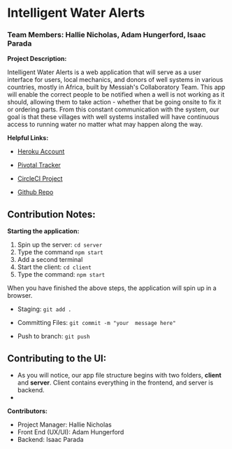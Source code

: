 # Intelligent Water Alerts
### Team Members: Hallie Nicholas, Adam Hungerford, Isaac Parada

**Project Description:**

Intelligent Water Alerts is a web application that will serve as a user interface for users, local mechanics, and donors of well systems in various countries, mostly in Africa, built by Messiah's Collaboratory Team. This app will enable the correct people to be notified when a well is not working as it should, allowing them to take action - whether that be going onsite to fix it or ordering parts. From this constant communication with the system, our goal is that these villages with well systems installed will have continuous access to running water no matter what may happen along the way.

**Helpful Links:**

- [Heroku Account](https://dashboard.heroku.com/apps/intelligent-water)

- [Pivotal Tracker](https://www.pivotaltracker.com/n/projects/2495870)

- [CircleCI Project](https://app.circleci.com/pipelines/github/hallienicholas/iwp)

- [Github Repo](https://github.com/hallienicholas/iwp)
 
## Contribution Notes:

**Starting the application:**

1)  Spin up the server: ```cd server```
2)  Type the command ```npm start```
3)  Add a second terminal
4)  Start the client: ```cd client```
5)  Type the command: ```npm start```

When you have finished the above steps, the application will spin up in a browser.

- Staging: ```git add .```
  
- Committing Files: ```git commit -m "your 
  message here"```

- Push to branch: ```git push```

## Contributing to the UI:
- As you will notice, our app file structure begins with two folders, **client** and **server**. Client contains everything in the frontend, and server is backend.
- 

**Contributors:**

- Project Manager: Hallie Nicholas
- Front End (UX/UI): Adam Hungerford
- Backend: Isaac Parada

